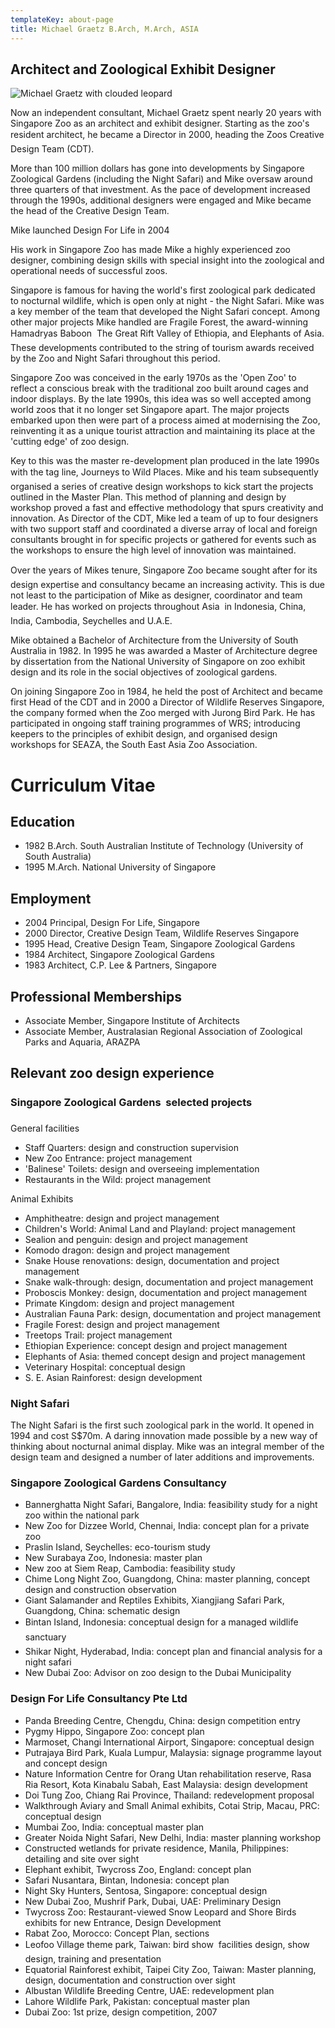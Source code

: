 ```yaml
---
templateKey: about-page
title: Michael Graetz B.Arch, M.Arch, ASIA
---
```


## Architect and Zoological Exhibit Designer

![Michael Graetz with clouded leopard](/img/michael-graetz06s.jpg)

Now an independent consultant, Michael Graetz spent nearly 20 years with Singapore Zoo as an architect and exhibit designer. Starting as the zoo's resident architect, he became a Director in 2000, heading the Zoos Creative Design Team (CDT).

More than 100 million dollars has gone into developments by Singapore Zoological Gardens (including the Night Safari) and Mike oversaw around three quarters of that investment. As the pace of development increased through the 1990s, additional designers were engaged and Mike became the head of the Creative Design Team.

Mike launched Design For Life in 2004

His work in Singapore Zoo has made Mike a highly experienced zoo designer, combining design skills with special insight into the zoological and operational needs of successful zoos.

Singapore is famous for having the world's first zoological park dedicated to nocturnal wildlife, which is open only at night - the Night Safari. Mike was a key member of the team that developed the Night Safari concept. Among other major projects Mike handled are Fragile Forest, the award-winning Hamadryas Baboon  The Great Rift Valley of Ethiopia, and Elephants of Asia. These developments contributed to the string of tourism awards received by the Zoo and Night Safari throughout this period.

Singapore Zoo was conceived in the early 1970s as the 'Open Zoo' to reflect a conscious break with the traditional zoo built around cages and indoor displays. By the late 1990s, this idea was so well accepted among world zoos that it no longer set Singapore apart. The major projects embarked upon then were part of a process aimed at modernising the Zoo, reinventing it as a unique tourist attraction and maintaining its place at the 'cutting edge' of zoo design.

Key to this was the master re-development plan produced in the late 1990s with the tag line, Journeys to Wild Places. Mike and his team subsequently organised a series of creative design workshops to kick start the projects outlined in the Master Plan. This method of planning and design by workshop proved a fast and effective methodology that spurs creativity and innovation. As Director of the CDT, Mike led a team of up to four designers with two support staff and coordinated a diverse array of local and foreign consultants brought in for specific projects or gathered for events such as the workshops to ensure the high level of innovation was maintained.

Over the years of Mikes tenure, Singapore Zoo became sought after for its design expertise and consultancy became an increasing activity. This is due not least to the participation of Mike as designer, coordinator and team leader. He has worked on projects throughout Asia  in Indonesia, China, India, Cambodia, Seychelles and U.A.E.

Mike obtained a Bachelor of Architecture from the University of South Australia in 1982. In 1995 he was awarded a Master of Architecture degree by dissertation from the National University of Singapore on zoo exhibit design and its role in the social objectives of zoological gardens.

On joining Singapore Zoo in 1984, he held the post of Architect and became first Head of the CDT and in 2000 a Director of Wildlife Reserves Singapore, the company formed when the Zoo merged with Jurong Bird Park. He has participated in ongoing staff training programmes of WRS; introducing keepers to the principles of exhibit design, and organised design workshops for SEAZA, the South East Asia Zoo Association.

# Curriculum Vitae

## Education

* 1982 B.Arch. South Australian Institute of Technology (University of South Australia)
* 1995 M.Arch. National University of Singapore

## Employment

* 2004 Principal, Design For Life, Singapore
* 2000 Director, Creative Design Team, Wildlife Reserves Singapore
* 1995 Head, Creative Design Team, Singapore Zoological Gardens
* 1984 Architect, Singapore Zoological Gardens
* 1983 Architect, C.P. Lee & Partners, Singapore

## Professional Memberships

* Associate Member, Singapore Institute of Architects
* Associate Member, Australasian Regional Association of Zoological Parks and Aquaria, ARAZPA

## Relevant zoo design experience

### Singapore Zoological Gardens  selected projects

General facilities

* Staff Quarters: design and construction supervision
* New Zoo Entrance: project management
* 'Balinese' Toilets: design and overseeing implementation
* Restaurants in the Wild: project management

Animal Exhibits

* Amphitheatre: design and project management
* Children's World: Animal Land and Playland: project management
* Sealion and penguin: design and project management
* Komodo dragon: design and project management
* Snake House renovations: design, documentation and project management
* Snake walk-through: design, documentation and project management
* Proboscis Monkey: design, documentation and project management
* Primate Kingdom: design and project management
* Australian Fauna Park: design, documentation and project management
* Fragile Forest: design and project management
* Treetops Trail: project management
* Ethiopian Experience: concept design and project management
* Elephants of Asia: themed concept design and project management
* Veterinary Hospital: conceptual design
* S. E. Asian Rainforest: design development

### Night Safari

The Night Safari is the first such zoological park in the world. It opened in 1994 and cost S$70m. A daring innovation made possible by a new way of thinking about nocturnal animal display. Mike was an integral member of the design team and designed a number of later additions and improvements.

### Singapore Zoological Gardens Consultancy

* Bannerghatta Night Safari, Bangalore, India: feasibility study for a night zoo within the national park
* New Zoo for Dizzee World, Chennai, India: concept plan for a private zoo
* Praslin Island, Seychelles: eco-tourism study
* New Surabaya Zoo, Indonesia: master plan
* New zoo at Siem Reap, Cambodia: feasibility study
* Chime Long Night Zoo, Guangdong, China: master planning, concept design and construction observation
* Giant Salamander and Reptiles Exhibits, Xiangjiang Safari Park, Guangdong, China: schematic design
* Bintan Island, Indonesia: conceptual design for a managed wildlife sanctuary
* Shikar Night, Hyderabad, India: concept plan and financial analysis for a night safari
* New Dubai Zoo: Advisor on zoo design to the Dubai Municipality

### Design For Life Consultancy Pte Ltd

* Panda Breeding Centre, Chengdu, China: design competition entry
* Pygmy Hippo, Singapore Zoo: concept plan
* Marmoset, Changi International Airport, Singapore: conceptual design
* Putrajaya Bird Park, Kuala Lumpur, Malaysia: signage programme layout and concept design
* Nature Information Centre for Orang Utan rehabilitation reserve, Rasa Ria Resort, Kota Kinabalu Sabah, East Malaysia: design development
* Doi Tung Zoo, Chiang Rai Province, Thailand: redevelopment proposal
* Walkthrough Aviary and Small Animal exhibits, Cotai Strip, Macau, PRC: conceptual design
* Mumbai Zoo, India: conceptual master plan
* Greater Noida Night Safari, New Delhi, India: master planning workshop
* Constructed wetlands for private residence, Manila, Philippines: detailing and site over sight
* Elephant exhibit, Twycross Zoo, England: concept plan
* Safari Nusantara, Bintan, Indonesia: concept plan
* Night Sky Hunters, Sentosa, Singapore: conceptual design
* New Dubai Zoo, Mushrif Park, Dubai, UAE: Preliminary Design
* Twycross Zoo: Restaurant-viewed Snow Leopard and Shore Birds exhibits for new Entrance, Design Development
* Rabat Zoo, Morocco: Concept Plan, sections
* Leofoo Village theme park, Taiwan: bird show  facilities design, show design, training and presentation
* Equatorial Rainforest exhibit, Taipei City Zoo, Taiwan: Master planning, design, documentation and construction over sight
* Albustan Wildlife Breeding Centre, UAE: redevelopment plan
* Lahore Wildlife Park, Pakistan: conceptual master plan
* Dubai Zoo: 1st prize, design competition, 2007
